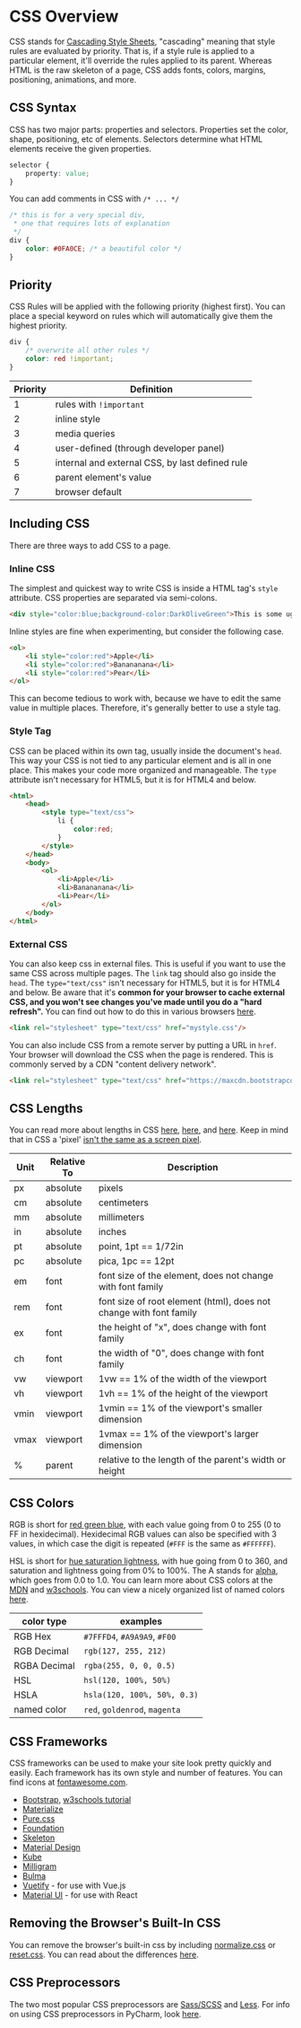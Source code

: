
# CSS Overview

CSS stands for [Cascading Style Sheets](https://en.wikipedia.org/wiki/Cascading_Style_Sheets), "cascading" meaning that style rules are evaluated by priority. That is, if a style rule is applied to a particular element, it'll override the rules applied to its parent. Whereas HTML is the raw skeleton of a page, CSS adds fonts, colors, margins, positioning, animations, and more.

## CSS Syntax

CSS has two major parts: properties and selectors. Properties set the color, shape, positioning, etc of elements. Selectors determine what HTML elements receive the given properties.

```css
selector {
    property: value;
}
```

You can add comments in CSS with `/* ... */`

```css
/* this is for a very special div,
 * one that requires lots of explanation
 */
div {
    color: #0FA0CE; /* a beautiful color */
}
```


## Priority

CSS Rules will be applied with the following priority (highest first). You can place a special keyword on rules which will automatically give them the highest priority.

```css
div {
    /* overwrite all other rules */
    color: red !important;
}
```

| Priority | Definition |
|--- |--- |
| 1 | rules with `!important` |
| 2 | inline style |
| 3 | media queries |
| 4 | user-defined (through developer panel) |
| 5 | internal and external CSS, by last defined rule |
| 6 | parent element's value |
| 7 | browser default |

## Including CSS

There are three ways to add CSS to a page.

### Inline CSS

The simplest and quickest way to write CSS is inside a HTML tag's `style` attribute. CSS properties are separated via semi-colons.

```html
<div style="color:blue;background-color:DarkOliveGreen">This is some ugly text</div>
```

Inline styles are fine when experimenting, but consider the following case.

```html
<ol>
    <li style="color:red">Apple</li>
    <li style="color:red">Banananana</li>
    <li style="color:red">Pear</li>
</ol>
```

This can become tedious to work with, because we have to edit the same value in multiple places. Therefore, it's generally better to use a style tag.

### Style Tag

CSS can be placed within its own tag, usually inside the document's `head`. This way your CSS is not tied to any particular element and is all in one place. This makes your code more organized and manageable. The `type` attribute isn't necessary for HTML5, but it is for HTML4 and below.

```html
<html>
    <head>
        <style type="text/css">
            li {
                color:red;
            }
        </style>
    </head>
    <body>
        <ol>
            <li>Apple</li>
            <li>Banananana</li>
            <li>Pear</li>
        </ol>
    </body>
</html>
```

### External CSS

You can also keep css in external files. This is useful if you want to use the same CSS across multiple pages. The `link` tag should also go inside the `head`. The `type="text/css"` isn't necessary for HTML5, but it is for HTML4 and below. Be aware that it's **common for your browser to cache external CSS, and you won't see changes you've made until you do a "hard refresh".** You can find out how to do this in various browsers [here](https://en.wikipedia.org/wiki/Wikipedia:Bypass_your_cache).

```html
<link rel="stylesheet" type="text/css" href="mystyle.css"/>
```

You can also include CSS from a remote server by putting a URL in `href`. Your browser will download the CSS when the page is rendered. This is commonly served by a CDN "content delivery network".

```html
<link rel="stylesheet" type="text/css" href="https://maxcdn.bootstrapcdn.com/bootstrap/3.3.7/css/bootstrap.min.css">
```

## CSS Lengths

You can read more about lengths in CSS [here](https://css-tricks.com/the-lengths-of-css/), [here](https://developer.mozilla.org/en-US/docs/Learn/CSS/Introduction_to_CSS/Values_and_units), and [here](https://www.w3schools.com/cssref/css_units.asp). Keep in mind that in CSS a 'pixel' [isn't the same as a screen pixel](https://stackoverflow.com/questions/27382331/how-a-css-pixel-size-is-calculated).


| Unit | Relative To | Description |
|--- |--- |--- |
| px | absolute | pixels |
| cm | absolute | centimeters |
| mm | absolute | millimeters |
| in | absolute | inches |
| pt | absolute | point, 1pt == 1/72in |
| pc | absolute | pica, 1pc == 12pt |
| em | font | font size of the element, does not change with font family |
| rem | font | font size of root element (html), does not change with font family |
| ex | font | the height of "x", does change with font family |
| ch | font  | the width of "0", does change with font family |
| vw | viewport | 1vw == 1% of the width of the viewport |
| vh | viewport | 1vh == 1% of the height of the viewport |
| vmin | viewport | 1vmin == 1% of the viewport's smaller dimension |
| vmax | viewport | 1vmax == 1% of the viewport's larger dimension |
| %	 | parent | relative to the length of the parent's width or height |


## CSS Colors

RGB is short for [red green blue](https://en.wikipedia.org/wiki/RGB_color_model), with each value going from 0 to 255 (0 to FF in hexidecimal). Hexidecimal RGB values can also be specified with 3 values, in which case the digit is repeated (`#FFF` is the same as `#FFFFFF`).

HSL is short for [hue saturation lightness](https://en.wikipedia.org/wiki/HSL_and_HSV), with hue going from 0 to 360, and saturation and lightness going from 0% to 100%. The A stands for [alpha](https://en.wikipedia.org/wiki/Alpha_compositing), which goes from 0.0 to 1.0. You can learn more about CSS colors at the [MDN](https://developer.mozilla.org/en-US/docs/Web/CSS/color_value) and [w3schools](https://www.w3schools.com/cssref/css_colors.asp). You can view a nicely organized list of named colors [here](http://htmlcolorcodes.com/color-names/).

| color type | examples |
|--- |--- |
| RGB Hex | `#7FFFD4`, `#A9A9A9`, `#F00` |
| RGB Decimal | `rgb(127, 255, 212)` |
| RGBA Decimal | `rgba(255, 0, 0, 0.5)` |
| HSL | `hsl(120, 100%, 50%)` |
| HSLA | `hsla(120, 100%, 50%, 0.3)` |
| named color | `red`, `goldenrod`, `magenta` |


## CSS Frameworks

CSS frameworks can be used to make your site look pretty quickly and easily. Each framework has its own style and number of features. You can find icons at [fontawesome.com](https://fontawesome.com/).

- [Bootstrap](http://getbootstrap.com/), [w3schools tutorial](https://www.w3schools.com/bootstrap/default.asp)
- [Materialize](http://materializecss.com/)
- [Pure.css](https://purecss.io/)
- [Foundation](http://foundation.zurb.com/sites/docs/)
- [Skeleton](http://getskeleton.com/)
- [Material Design](https://material.io/guidelines/#)
- [Kube](https://imperavi.com/kube/)
- [Milligram](http://milligram.io/)
- [Bulma](http://bulma.io/)
- [Vuetify](https://vuetifyjs.com/) - for use with Vue.js
- [Material UI](http://www.material-ui.com/#/) - for use with React



## Removing the Browser's Built-In CSS

You can remove the browser's built-in css by including [normalize.css](http://necolas.github.io/normalize.css/) or [reset.css](https://meyerweb.com/eric/tools/css/reset/). You can read about the differences [here](https://stackoverflow.com/questions/6887336/what-is-the-difference-between-normalize-css-and-reset-css).


## CSS Preprocessors

The two most popular CSS preprocessors are [Sass/SCSS](http://sass-lang.com/) and [Less](http://lesscss.org/). For info on using CSS preprocessors in PyCharm, look [here](https://www.jetbrains.com/help/pycharm/compiling-sass-less-and-scss-to-css.html).
